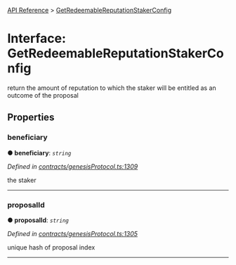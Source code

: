 [API Reference](../README.md) > [GetRedeemableReputationStakerConfig](../interfaces/GetRedeemableReputationStakerConfig.md)



# Interface: GetRedeemableReputationStakerConfig


return the amount of reputation to which the staker will be entitled as an outcome of the proposal


## Properties
<a id="beneficiary"></a>

###  beneficiary

**●  beneficiary**:  *`string`* 

*Defined in [contracts/genesisProtocol.ts:1309](https://github.com/daostack/arc.js/blob/caacbb2/lib/contracts/genesisProtocol.ts#L1309)*



the staker




___

<a id="proposalId"></a>

###  proposalId

**●  proposalId**:  *`string`* 

*Defined in [contracts/genesisProtocol.ts:1305](https://github.com/daostack/arc.js/blob/caacbb2/lib/contracts/genesisProtocol.ts#L1305)*



unique hash of proposal index




___


